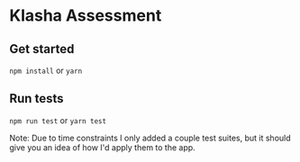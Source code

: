 # Klasha Assessment

## Get started

`npm install` or `yarn`

## Run tests

`npm run test` or `yarn test`

Note: Due to time constraints I only added a couple test suites, but it should give you an idea of how I'd apply them to the app.
